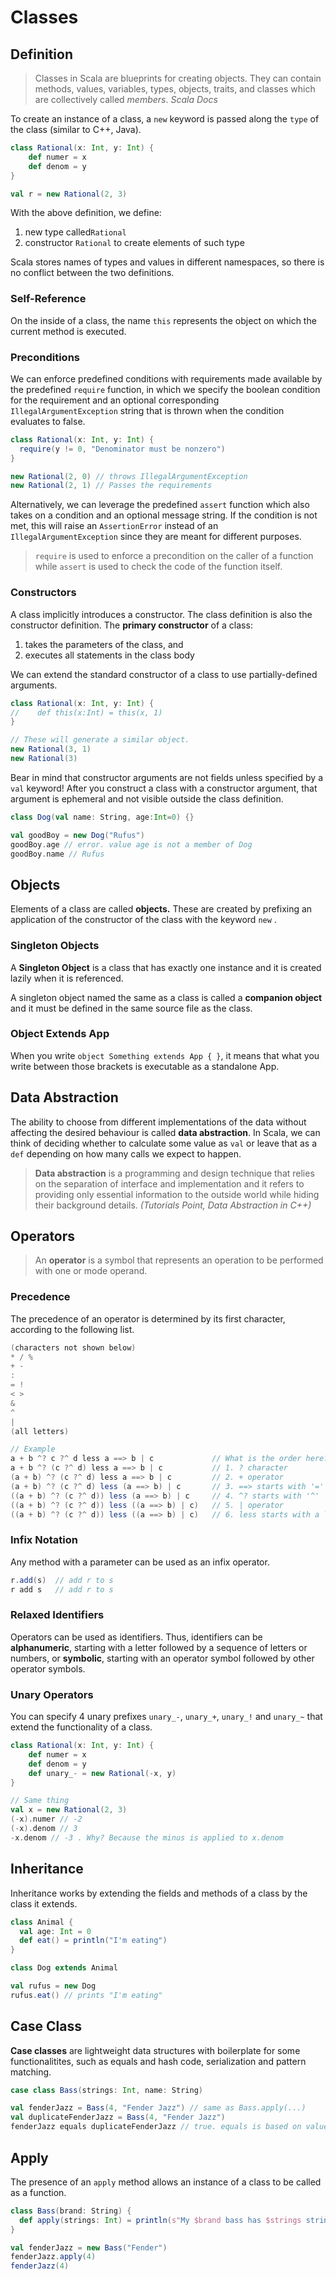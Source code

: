 # Classes

## Definition

> Classes in Scala are blueprints for creating objects. They can contain methods, values, variables, types, objects, traits, and classes which are collectively called _members_. _Scala Docs_

To create an instance of a class, a `new` keyword is passed along the `type` of the class \(similar to C++, Java\).

```scala
class Rational(x: Int, y: Int) {
    def numer = x
    def denom = y
}

val r = new Rational(2, 3)
```

With the above definition, we define:

1.  new type called`Rational`
2. constructor `Rational` to create elements of such type

Scala stores names of types and values in different namespaces, so there is no conflict between the two definitions.

### Self-Reference

On the inside of a class, the name `this` represents the object on which the current method is executed.

### Preconditions

We can enforce predefined conditions with requirements made available by the predefined `require` function, in which we specify the boolean condition for the requirement and an optional corresponding `IllegalArgumentException` string that is thrown when the condition evaluates to false.

```scala
class Rational(x: Int, y: Int) {
  require(y != 0, "Denominator must be nonzero")
}

new Rational(2, 0) // throws IllegalArgumentException
new Rational(2, 1) // Passes the requirements
```

Alternatively, we can leverage the predefined `assert` function which also takes on a condition and an optional message string. If the condition is not met, this will raise an `AssertionError` instead of an `IllegalArgumentException` since they are meant for different purposes.

> `require` is used to enforce a precondition on the caller of a function while `assert` is used to check the code of the function itself.

### Constructors

A class implicitly introduces a constructor. The class definition is also the constructor definition. The **primary constructor** of a class:

1. takes the parameters of the class, and
2. executes all statements in the class body

We can extend the standard constructor of a class to use partially-defined arguments.

```scala
class Rational(x: Int, y: Int) {
//    def this(x:Int) = this(x, 1)
}

// These will generate a similar object.
new Rational(3, 1)
new Rational(3)
```

Bear in mind that constructor arguments are not fields unless specified by a `val` keyword! After you construct a class with a constructor argument, that argument is ephemeral and not visible outside the class definition.

```scala
class Dog(val name: String, age:Int=0) {}

val goodBoy = new Dog("Rufus")
goodBoy.age // error. value age is not a member of Dog
goodBoy.name // Rufus
```

## Objects

Elements of a class are called **objects.** These are created by prefixing an application of the constructor of the class with the keyword `new` .

### Singleton Objects

A **Singleton Object** is a class that has exactly one instance and it is created lazily when it is referenced.

A singleton object named the same as a class is called a **companion object** and it must be defined in the same source file as the class.

### Object Extends App

When you write `object Something extends App { }`, it means that what you write between those brackets is executable as a standalone App.

## Data Abstraction

The ability to choose from different implementations of the data without affecting the desired behaviour is called **data abstraction**. In Scala, we can think of deciding whether to calculate some value as `val` or leave that as a `def` depending on how many calls we expect to happen. 

> **Data abstraction** is a programming and design technique that relies on the separation of interface and implementation and it refers to providing only essential information to the outside world while hiding their background details. _\(Tutorials Point, Data Abstraction in C++\)_

## Operators

> An **operator** is a symbol that represents an operation to be performed with one or mode operand.

### Precedence

The precedence of an operator is determined by its first character, according to the following list.

```scala
(characters not shown below)
* / %
+ -
:
= !
< >
&
^
|
(all letters)

// Example
a + b ^? c ?^ d less a ==> b | c             // What is the order here?
a + b ^? (c ?^ d) less a ==> b | c           // 1. ? character
(a + b) ^? (c ?^ d) less a ==> b | c         // 2. + operator
(a + b) ^? (c ?^ d) less (a ==> b) | c       // 3. ==> starts with '=' character
((a + b) ^? (c ?^ d)) less (a ==> b) | c     // 4. ^? starts with '^'
((a + b) ^? (c ?^ d)) less ((a ==> b) | c)   // 5. | operator
((a + b) ^? (c ?^ d)) less ((a ==> b) | c)   // 6. less starts with a letter
```

### Infix Notation

Any method with a parameter can be used as an infix operator.

```scala
r.add(s)  // add r to s
r add s   // add r to s
```

### Relaxed Identifiers

Operators can be used as identifiers. Thus, identifiers can be **alphanumeric**, starting with a letter followed by a sequence of letters or numbers, or **symbolic**, starting with an operator symbol followed by other operator symbols.

### Unary Operators

You can specify 4 unary prefixes `unary_-`, `unary_+`, `unary_!` and `unary_~` that extend the functionality of a class.

```scala
class Rational(x: Int, y: Int) {
    def numer = x
    def denom = y
    def unary_- = new Rational(-x, y)
}

// Same thing
val x = new Rational(2, 3)
(-x).numer // -2
(-x).denom // 3
-x.denom // -3 . Why? Because the minus is applied to x.denom
```

## Inheritance

Inheritance works by extending the fields and methods of a class by the class it extends.

```scala
class Animal {
  val age: Int = 0
  def eat() = println("I'm eating")
}

class Dog extends Animal

val rufus = new Dog
rufus.eat() // prints "I'm eating"
```

## Case Class

**Case classes** are lightweight data structures with boilerplate for some functionalitites, such as equals and hash code, serialization and pattern matching.

```scala
case class Bass(strings: Int, name: String)

val fenderJazz = Bass(4, "Fender Jazz") // same as Bass.apply(...)
val duplicateFenderJazz = Bass(4, "Fender Jazz")
fenderJazz equals duplicateFenderJazz // true. equals is based on values.
```

## Apply

The presence of an `apply` method allows an instance of a class to be called as a function.

```scala
class Bass(brand: String) {
  def apply(strings: Int) = println(s"My $brand bass has $strings strings")
}

val fenderJazz = new Bass("Fender")
fenderJazz.apply(4)
fenderJazz(4)
```

